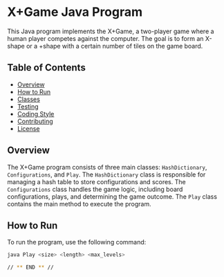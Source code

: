 # X+Game Java Program

This Java program implements the X+Game, a two-player game where a human player competes against the computer. The goal is to form an X-shape or a +shape with a certain number of tiles on the game board.

## Table of Contents

- [Overview](#overview)
- [How to Run](#how-to-run)
- [Classes](#classes)
- [Testing](#testing)
- [Coding Style](#coding-style)
- [Contributing](#contributing)
- [License](#license)

## Overview

The X+Game program consists of three main classes: `HashDictionary`, `Configurations`, and `Play`. The `HashDictionary` class is responsible for managing a hash table to store configurations and scores. The `Configurations` class handles the game logic, including board configurations, plays, and determining the game outcome. The `Play` class contains the main method to execute the program.

## How to Run

To run the program, use the following command:

```bash
java Play <size> <length> <max_levels>

// ** END ** //

